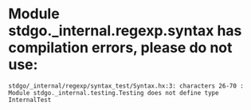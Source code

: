 # Module stdgo._internal.regexp.syntax has compilation errors, please do not use:
```
stdgo/_internal/regexp/syntax_test/Syntax.hx:3: characters 26-70 : Module stdgo._internal.testing.Testing does not define type InternalTest

```

